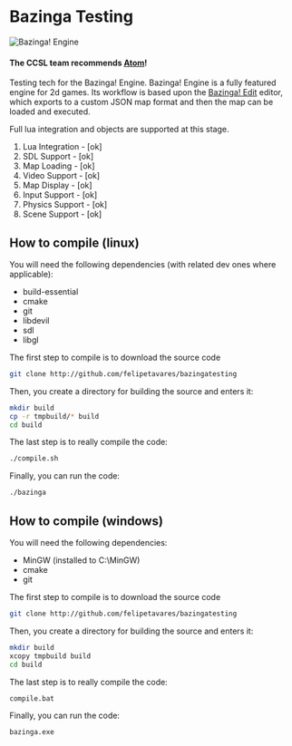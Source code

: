 Bazinga Testing
==============

![Bazinga! Engine](https://raw.github.com/felipetavares/bazingatesting/master/tmpbuild/assets/images/icon.png)

#### The CCSL team recommends [Atom](https://atom.io)!

Testing tech for the Bazinga! Engine.
Bazinga! Engine is a fully featured engine for 2d games.
Its workflow is based upon the [Bazinga! Edit](https://github.com/felipetavares/bazinga.v2) editor, which exports to a custom JSON
map format and then the map can be loaded and executed.

Full lua integration and objects are supported at this stage.

1. Lua Integration  - [ok]
2. SDL Support      - [ok]
3. Map Loading      - [ok]
4. Video Support    - [ok]
5. Map Display      - [ok]
6. Input Support    - [ok]
7. Physics Support  - [ok]
8. Scene Support    - [ok]

How to compile (linux)
----------------------

You will need the following dependencies (with related dev ones where applicable):

* build-essential
* cmake
* git
* libdevil
* sdl
* libgl

The first step to compile is to download the source code

```bash
git clone http://github.com/felipetavares/bazingatesting
```

Then, you create a directory for building the source and enters
it:

```bash
mkdir build
cp -r tmpbuild/* build
cd build
```

The last step is to really compile the code:

```bash
./compile.sh
```

Finally, you can run the code:

```bash
./bazinga
```

How to compile (windows)
----------------------

You will need the following dependencies:

* MinGW (installed to C:\MinGW)
* cmake
* git

The first step to compile is to download the source code

```bash
git clone http://github.com/felipetavares/bazingatesting
```

Then, you create a directory for building the source and enters
it:

```bash
mkdir build
xcopy tmpbuild build
cd build
```

The last step is to really compile the code:

```bash
compile.bat
```

Finally, you can run the code:

```bash
bazinga.exe
```
